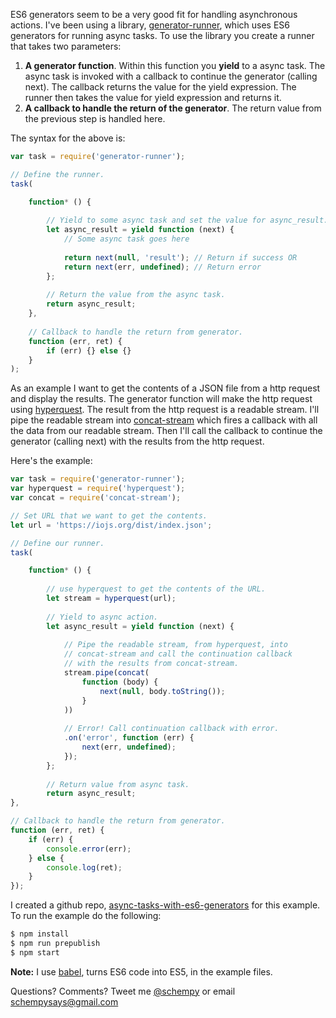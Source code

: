 ES6 generators seem to be a very good fit for handling asynchronous actions. I've been using a library, [generator-runner](https://www.npmjs.com/package/generator-runner), which uses ES6 generators for running async tasks. To use the library you create a runner that takes two parameters:

1. **A generator function**. Within this function you **yield** to a async task. The async task is invoked with a callback to continue the generator (calling next). The callback returns the value for the yield expression. The runner then takes the value for yield expression and returns it.
2. **A callback to handle the return of the generator**. The return value from the previous step is handled here.

The syntax for the above is:

```js
var task = require('generator-runner');

// Define the runner.
task(

	function* () {
	
		// Yield to some async task and set the value for async_result.
		let async_result = yield function (next) {
			// Some async task goes here
		
			return next(null, 'result'); // Return if success OR
			return next(err, undefined); // Return error
		};
	
		// Return the value from the async task.
		return async_result;
	},
	
	// Callback to handle the return from generator.
	function (err, ret) {
		if (err) {} else {}
	}
);
```

As an example I want to get the contents of a JSON file from a http request and display the results. The generator function will make the http request using [hyperquest](https://www.npmjs.com/package/hyperquest). The result from the http request is a readable stream. I'll pipe the readable stream into [concat-stream](https://www.npmjs.com/package/concat-stream) which fires a callback with all the data from our readable stream. Then I'll call the callback to continue the generator (calling next) with the results from the http request.

Here's the example:

```js
var task = require('generator-runner');
var hyperquest = require('hyperquest');
var concat = require('concat-stream');

// Set URL that we want to get the contents.
let url = 'https://iojs.org/dist/index.json';

// Define our runner.
task(

	function* () {
	
		// use hyperquest to get the contents of the URL.
		let stream = hyperquest(url);
	
		// Yield to async action.
		let async_result = yield function (next) {
	
			// Pipe the readable stream, from hyperquest, into
			// concat-stream and call the continuation callback
			// with the results from concat-stream.
			stream.pipe(concat(
				function (body) {
					next(null, body.toString());
				}
			))
			
			// Error! Call continuation callback with error.
			.on('error', function (err) {
				next(err, undefined);
			});
		};
	
		// Return value from async task.
		return async_result;
},

// Callback to handle the return from generator.
function (err, ret) {
	if (err) {
		console.error(err);
	} else {
		console.log(ret);
	}
});
```
I created a github repo, [async-tasks-with-es6-generators](https://github.com/schempy/async-tasks-with-es6-generators) for this example.
To run the example do the following:

```bash
$ npm install
$ npm run prepublish
$ npm start
```


**Note:**
I use [babel](https://www.npmjs.com/package/babel), turns ES6 code into ES5, in the example files.

Questions? Comments? Tweet me [@schempy](https://www.twitter.com/schempy) or email [schempysays@gmail.com](mailto:schempysays@gmail.com)

